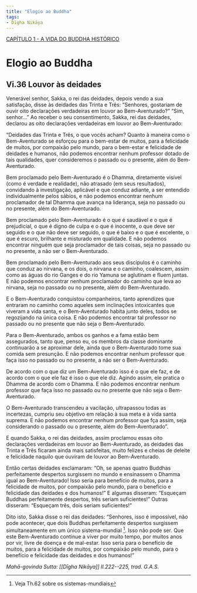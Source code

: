 ```yaml
---
title: "Elogio ao Buddha"
tags:
- Dīgha Nikāya
---
```

[CAPÍTULO 1 - A VIDA DO BUDDHA HISTÓRICO](CAPÍTULO%201%20-%20A%20VIDA%20DO%20BUDDHA%20HISTÓRICO.md)

# **Elogio ao Buddha**

## **Vi.36 Louvor às deidades**

Venerável senhor, Sakka, o rei das deidades, depois vendo a sua satisfação, disse às deidades das Trinta e Três: “Senhores, gostariam de ouvir oito declarações verdadeiras em louvor ao Bem-Aventurado?” “Sim, senhor...” Ao receber o seu consentimento, Sakka, rei das deidades, declarou as oito declarações verdadeiras em louvor ao Bem-Aventurado:

“Deidades das Trinta e Três, o que vocês acham? Quanto à maneira como o Bem-Aventurado se esforçou para o bem-estar de muitos, para a felicidade de muitos, por compaixão pelo mundo, para o bem-estar e felicidade de deidades e humanos, não podemos encontrar nenhum professor dotado de tais qualidades, quer consideremos o passado ou o presente, além do Bem-Aventurado.

Bem proclamado pelo Bem-Aventurado é o Dhamma, diretamente visível (como é verdade e realidade), não atrasado (em seus resultados), convidando à investigação, aplicável e que conduz adiante, a ser entendido individualmente pelos sábios, e não podemos encontrar nenhum proclamador de tal Dhamma que avança na liderança, seja no passado ou no presente, além do Bem-Aventurado.

Bem proclamado pelo Bem-Aventurado é o que é saudável e o que é prejudicial, o que é digno de culpa e o que é inocente, o que deve ser seguido e o que não deve ser seguido, o que é baixo e o que é excelente, o que é escuro, brilhante e misturado em qualidade. E não podemos encontrar ninguém que seja proclamador de tais coisas, seja no passado ou no presente, a não ser o Bem-Aventurado.

Bem proclamado pelo Bem-Aventurado aos seus discípulos é o caminho que conduz ao nirvana, e os dois, o nirvana e o caminho, coalescem, assim como as águas do rio Ganges e do rio Yamuna se aglutinam e fluem juntas. E não podemos encontrar nenhum proclamador do caminho que leva ao nirvana, seja no passado ou no presente, além do Bem-Aventurado.

E o Bem-Aventurado conquistou companheiros, tanto aprendizes que entraram no caminho como aqueles sem inclinações intoxicantes que viveram a vida santa, e o Bem-Aventurado habita junto deles, todos se regozijando na única coisa. E não podemos encontrar tal professor no passado ou no presente que não seja o Bem-Aventurado.

Para o Bem-Aventurado, ambos os ganhos e a fama estão bem assegurados, tanto que, penso eu, os membros da classe dominante continuarão a se aproximar dele, ainda que o Bem-Aventurado tome sua comida sem presunção. E não podemos encontrar nenhum professor que faça isso no passado ou no presente, a não ser o Bem-Aventurado.

De acordo com o que diz um Bem-Aventurado isso é o que ele faz, e de acordo com o que ele faz é isso o que ele diz. Agindo assim, ele pratica o Dhamma de acordo com o Dhamma. E não podemos encontrar nenhum professor que faça isso no passado ou no presente que não seja o Bem-Aventurado.

O Bem-Aventurado transcendeu a vacilação, ultrapassou todas as incertezas, cumpriu seu objetivo em relação à sua meta e à vida santa suprema. E não podemos encontrar nenhum professor que fça assim, seja considerando o passado ou o presente, além do Bem-Aventurado”. 

E quando Sakka, o rei das deidades, assim proclamou essas oito declarações verdadeiras em louvor ao Bem-Aventurado, as deidades das Trinta e Três ficaram ainda mais satisfeitas, muito felizes e cheias de deleite e felicidade naquilo que ouviram de louvor ao Bem-Aventurado.

Então certas deidades exclamaram: “Oh, se apenas quatro Buddhas perfeitamente despertos surgissem no mundo e ensinassem o Dhamma igual ao Bem-Aventurado! Isso seria para benefício de muitos, para a felicidade de muitos, por compaixão pelo mundo, para o benefício e felicidade das deidades e dos humanos!” E algumas disseram: “Esqueçam Buddhas perfeitamente despertos, três seriam suficientes!” Outras disseram: “Esqueçam três, dois seriam suficientes!” 

Dito isto, Sakka disse o rei das deidades: “Senhores, isso é impossível, não pode acontecer, que dois Buddhas perfeitamente despertos surgissem simultaneamente em um único sistema-mundial [^cf1]. Isso não pode ser. Que este Bem-Aventurado continue a viver por muito tempo, por muitos anos por vir, livre de doença e de mal-estar. Isso seria para o benefício de muitos, para a felicidade de muitos, por compaixão pelo mundo, para o benefício e felicidade das deidades e dos humanos!”

*Mahā-govinda Sutta: [[Dīgha Nikāya]] II.222--225, trad. G.A.S.*

[^cf1]:  Veja Th.62 sobre os sistemas-mundiais